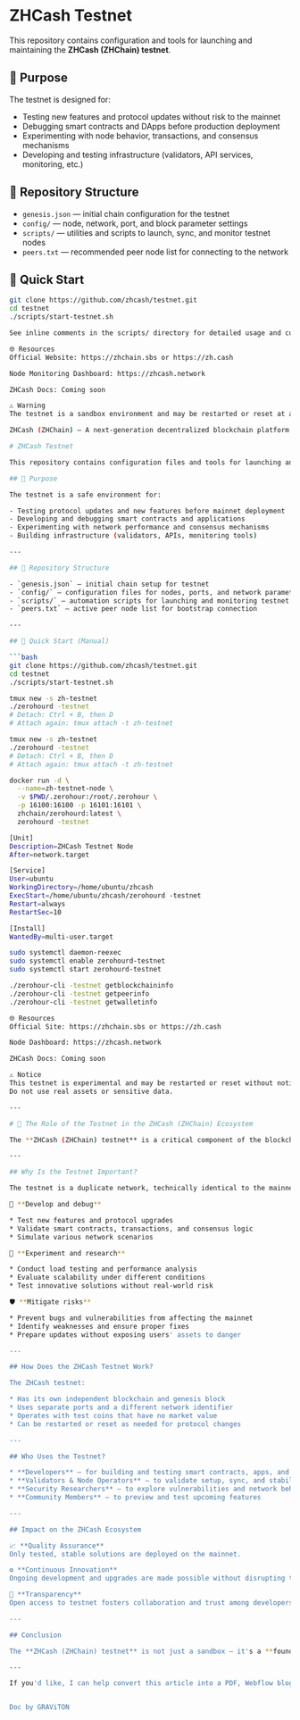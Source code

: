 # ZHCash Testnet

This repository contains configuration and tools for launching and maintaining the **ZHCash (ZHChain) testnet**.

## 🔧 Purpose

The testnet is designed for:

- Testing new features and protocol updates without risk to the mainnet
- Debugging smart contracts and DApps before production deployment
- Experimenting with node behavior, transactions, and consensus mechanisms
- Developing and testing infrastructure (validators, API services, monitoring, etc.)

## 📂 Repository Structure

- `genesis.json` — initial chain configuration for the testnet
- `config/` — node, network, port, and block parameter settings
- `scripts/` — utilities and scripts to launch, sync, and monitor testnet nodes
- `peers.txt` — recommended peer node list for connecting to the network

## 🚀 Quick Start

```bash
git clone https://github.com/zhcash/testnet.git
cd testnet
./scripts/start-testnet.sh

See inline comments in the scripts/ directory for detailed usage and custom options.

🌐 Resources
Official Website: https://zhchain.sbs or https://zh.cash

Node Monitoring Dashboard: https://zhcash.network

ZHCash Docs: Coming soon

⚠️ Warning
The testnet is a sandbox environment and may be restarted or reset at any time. Do not use real assets or sensitive data.

ZHCash (ZHChain) — A next-generation decentralized blockchain platform.

# ZHCash Testnet

This repository contains configuration files and tools for launching and maintaining the **ZHCash (ZHChain) testnet**.

## 🔧 Purpose

The testnet is a safe environment for:

- Testing protocol updates and new features before mainnet deployment
- Developing and debugging smart contracts and applications
- Experimenting with network performance and consensus mechanisms
- Building infrastructure (validators, APIs, monitoring tools)

---

## 📂 Repository Structure

- `genesis.json` — initial chain setup for testnet
- `config/` — configuration files for nodes, ports, and network parameters
- `scripts/` — automation scripts for launching and monitoring testnet
- `peers.txt` — active peer node list for bootstrap connection

---

## 🚀 Quick Start (Manual)

```bash
git clone https://github.com/zhcash/testnet.git
cd testnet
./scripts/start-testnet.sh

tmux new -s zh-testnet
./zerohourd -testnet
# Detach: Ctrl + B, then D
# Attach again: tmux attach -t zh-testnet

tmux new -s zh-testnet
./zerohourd -testnet
# Detach: Ctrl + B, then D
# Attach again: tmux attach -t zh-testnet

docker run -d \
  --name=zh-testnet-node \
  -v $PWD/.zerohour:/root/.zerohour \
  -p 16100:16100 -p 16101:16101 \
  zhchain/zerohourd:latest \
  zerohourd -testnet

[Unit]
Description=ZHCash Testnet Node
After=network.target

[Service]
User=ubuntu
WorkingDirectory=/home/ubuntu/zhcash
ExecStart=/home/ubuntu/zhcash/zerohourd -testnet
Restart=always
RestartSec=10

[Install]
WantedBy=multi-user.target

sudo systemctl daemon-reexec
sudo systemctl enable zerohourd-testnet
sudo systemctl start zerohourd-testnet

./zerohour-cli -testnet getblockchaininfo
./zerohour-cli -testnet getpeerinfo
./zerohour-cli -testnet getwalletinfo

🌐 Resources
Official Site: https://zhchain.sbs or https://zh.cash 

Node Dashboard: https://zhcash.network

ZHCash Docs: Coming soon

⚠️ Notice
This testnet is experimental and may be restarted or reset without notice.
Do not use real assets or sensitive data.

---

# 📡 The Role of the Testnet in the ZHCash (ZHChain) Ecosystem

The **ZHCash (ZHChain) testnet** is a critical component of the blockchain infrastructure, providing a secure and controlled environment for development, testing, and deployment of new features before they reach the main network (mainnet). It plays a key role in ensuring the **stability, reliability, and security** of the entire ecosystem.

---

## Why Is the Testnet Important?

The testnet is a duplicate network, technically identical to the mainnet, but without any real financial value. It enables developers and node operators to:

🔬 **Develop and debug**

* Test new features and protocol upgrades
* Validate smart contracts, transactions, and consensus logic
* Simulate various network scenarios

🧪 **Experiment and research**

* Conduct load testing and performance analysis
* Evaluate scalability under different conditions
* Test innovative solutions without real-world risk

🛡 **Mitigate risks**

* Prevent bugs and vulnerabilities from affecting the mainnet
* Identify weaknesses and ensure proper fixes
* Prepare updates without exposing users' assets to danger

---

## How Does the ZHCash Testnet Work?

The ZHCash testnet:

* Has its own independent blockchain and genesis block
* Uses separate ports and a different network identifier
* Operates with test coins that have no market value
* Can be restarted or reset as needed for protocol changes

---

## Who Uses the Testnet?

* **Developers** — for building and testing smart contracts, apps, and wallets
* **Validators & Node Operators** — to validate setup, sync, and stability
* **Security Researchers** — to explore vulnerabilities and network behavior
* **Community Members** — to preview and test upcoming features

---

## Impact on the ZHCash Ecosystem

📈 **Quality Assurance**
Only tested, stable solutions are deployed on the mainnet.

⚙️ **Continuous Innovation**
Ongoing development and upgrades are made possible without disrupting the live chain.

🤝 **Transparency**
Open access to testnet fosters collaboration and trust among developers and the wider community.

---

## Conclusion

The **ZHCash (ZHChain) testnet** is not just a sandbox — it's a **foundation for sustainable innovation**. It enables low-risk experimentation, supports developer engagement, and ensures a robust and secure environment for the evolution of the ZHCash ecosystem.

---

If you'd like, I can help convert this article into a PDF, Webflow blog post, GitHub Wiki format, or a social media version with emojis and hashtags.


Doc by GRAViTON
